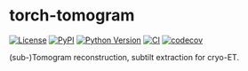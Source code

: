 # torch-tomogram

[![License](https://img.shields.io/pypi/l/torch-tomogram.svg?color=green)](https://github.com/teamtomo/torch-tomogram/raw/main/LICENSE)
[![PyPI](https://img.shields.io/pypi/v/torch-tomogram.svg?color=green)](https://pypi.org/project/torch-tomogram)
[![Python Version](https://img.shields.io/pypi/pyversions/torch-tomogram.svg?color=green)](https://python.org)
[![CI](https://github.com/teamtomo/torch-tomogram/actions/workflows/ci.yml/badge.svg)](https://github.com/teamtomo/torch-tomogram/actions/workflows/ci.yml)
[![codecov](https://codecov.io/gh/teamtomo/torch-tomogram/branch/main/graph/badge.svg)](https://codecov.io/gh/teamtomo/torch-tomogram)

(sub-)Tomogram reconstruction, subtilt extraction for cryo-ET.
